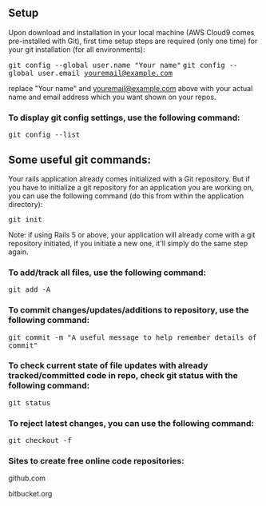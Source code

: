 ## **Setup**

Upon download and installation in your local machine (AWS Cloud9 comes pre-installed with Git), first time setup steps are required (only one time) for your git installation (for all environments):

<kbd>git config --global user.name "Your name"</kbd>
<kbd>git config --global user.email youremail@example.com</kbd>

replace "Your name" and youremail@example.com above with your actual name and email address which you want shown on your repos.

### **To display git config settings, use the following command:**


<kbd>git config --list</kbd>

## **Some useful git commands:**

Your rails application already comes initialized with a Git repository. But if you have to initialize a git repository for an application you are working on, you can use the following command (do this from within the application directory):

<kbd>git init</kbd>

Note: if using Rails 5 or above, your application will already come with a git repository initiated, if you initiate a new one, it'll simply do the same step again.

### **To add/track all files, use the following command:**

<kbd>git add -A</kbd>

### **To commit changes/updates/additions to repository, use the following command:**

<kbd>git commit -m "A useful message to help remember details of commit"</kbd>

### **To check current state of file updates with already tracked/committed code in repo, check git status with the following command:**

<kbd>git status</kbd>

### **To reject latest changes, you can use the following command:**

<kbd>git checkout -f</kbd>

### Sites to create free online code repositories:

github.com

bitbucket.org

